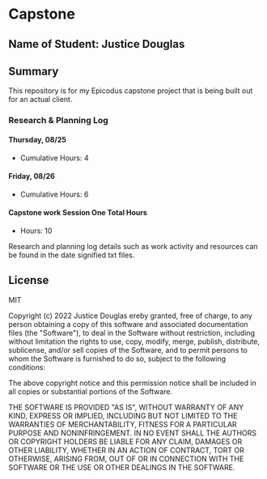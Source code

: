 # Capstone

## Name of Student: Justice Douglas
## Summary
This repository is for my Epicodus capstone project that is being built out for an actual client.
### Research & Planning Log
#### Thursday, 08/25
- Cumulative Hours: 4
#### Friday, 08/26
- Cumulative Hours: 6
#### Capstone work Session One Total Hours
- Hours: 10

Research and planning log details such as work activity and resources can be found in the date signified txt files.


## License

MIT

Copyright (c) 2022 Justice Douglas
ereby granted, free of charge, to any person obtaining a copy of this software and associated documentation files (the "Software"), to deal in the Software without restriction, including without limitation the rights to use, copy, modify, merge, publish, distribute, sublicense, and/or sell copies of the Software, and to permit persons to whom the Software is furnished to do so, subject to the following conditions:

The above copyright notice and this permission notice shall be included in all copies or substantial portions of the Software.

THE SOFTWARE IS PROVIDED "AS IS", WITHOUT WARRANTY OF ANY KIND, EXPRESS OR IMPLIED, INCLUDING BUT NOT LIMITED TO THE WARRANTIES OF MERCHANTABILITY, FITNESS FOR A PARTICULAR PURPOSE AND NONINFRINGEMENT. IN NO EVENT SHALL THE AUTHORS OR COPYRIGHT HOLDERS BE LIABLE FOR ANY CLAIM, DAMAGES OR OTHER LIABILITY, WHETHER IN AN ACTION OF CONTRACT, TORT OR OTHERWISE, ARISING FROM, OUT OF OR IN CONNECTION WITH THE SOFTWARE OR THE USE OR OTHER DEALINGS IN THE SOFTWARE.